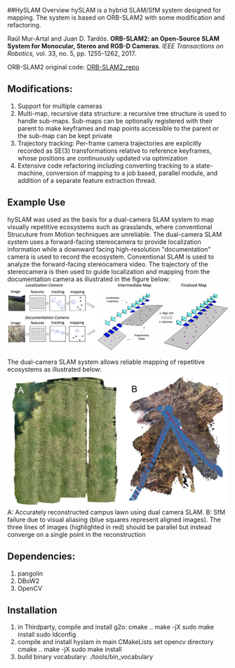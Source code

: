 ##HySLAM Overview
hySLAM is a hybrid SLAM/SfM system designed for mapping. 
The system is based on ORB-SLAM2 with some modification and refactoring.

Raúl Mur-Artal and Juan D. Tardós. **ORB-SLAM2: an Open-Source SLAM System for Monocular, Stereo and RGB-D Cameras**. *IEEE Transactions on Robotics,* vol. 33, no. 5, pp. 1255-1262, 2017.

ORB-SLAM2 original code: [ORB-SLAM2_repo](https://github.com/raulmur/ORB_SLAM2)

## Modifications:
1. Support for multiple cameras
2. Multi-map, recursive data structure: a recursive tree structure
   is used to handle sub-maps. Sub-maps can be optionally registered with their parent to
   make keyframes and map points accessible to the parent or
   the sub-map can be kept private
3. Trajectory tracking: Per-frame camera trajectories are explicitly recorded as SE(3) transformations relative to reference keyframes, whose positions are
   continuously updated via optimization 
4. Extensive code refactoring including converting tracking to a state-machine, conversion of mapping to a job based, parallel module, and addition of a separate feature extraction thread.

## Example Use
hySLAM was used as the basis for a dual-camera SLAM system to map visually repetitive ecosystems such as grasslands, where conventional Strucuture from Motion techniques are unreliable.
The dual-camera SLAM system uses a forward-facing stereocamera to provide localization information while a downward facing high-resolution "documentation" camera is used to record the ecosystem.
Conventional SLAM is used to analyze the forward-facing stereocamera video. The trajectory of the stereocamera is then used to guide localization and mapping from the documentation camera as illustrated in the figure below:
![dc_overview](doc/dcslam_overview.jpg)

The dual-camera SLAM system allows reliable mapping of repetitive ecosystems as illustrated below:
![recon_examples](doc/recon_examples.jpg)
A: Accurately reconstructed campus lawn
using dual camera SLAM. B: SfM failure due to visual aliasing (blue squares
represent aligned images). The three lines of images (highlighted in red)
should be parallel but instead converge on a single point in the reconstruction

## Dependencies:
1. pangolin
2. DBoW2
3. OpenCV

## Installation
1. in Thirdparty, compile and install g2o:
cmake ..
   make -jX
    sudo make install 
    sudo ldconfig
3. compile and install hyslam
in main CMakeLists set opencv directory
cmake ..
make -jX
sudo make install
4. build binary vocabulary: ./tools/bin_vocabulary
